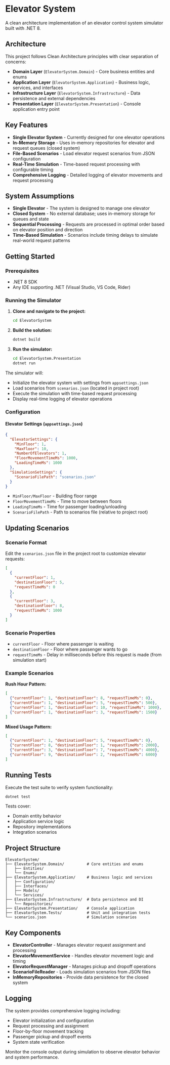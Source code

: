 # Elevator System

A clean architecture implementation of an elevator control system simulator built with .NET 8.

## Architecture

This project follows Clean Architecture principles with clear separation of concerns:

- **Domain Layer** (`ElevatorSystem.Domain`) - Core business entities and enums
- **Application Layer** (`ElevatorSystem.Application`) - Business logic, services, and interfaces  
- **Infrastructure Layer** (`ElevatorSystem.Infrastructure`) - Data persistence and external dependencies
- **Presentation Layer** (`ElevatorSystem.Presentation`) - Console application entry point

## Key Features

- **Single Elevator System** - Currently designed for one elevator operations
- **In-Memory Storage** - Uses in-memory repositories for elevator and request queues (closed system)
- **File-Based Scenarios** - Load elevator request scenarios from JSON configuration
- **Real-Time Simulation** - Time-based request processing with configurable timing
- **Comprehensive Logging** - Detailed logging of elevator movements and request processing

## System Assumptions

- **Single Elevator** - The system is designed to manage one elevator
- **Closed System** - No external database; uses in-memory storage for queues and state
- **Sequential Processing** - Requests are processed in optimal order based on elevator position and direction
- **Time-Based Simulation** - Scenarios include timing delays to simulate real-world request patterns

## Getting Started

### Prerequisites

- .NET 8 SDK
- Any IDE supporting .NET (Visual Studio, VS Code, Rider)

### Running the Simulator

1. **Clone and navigate to the project:**
   ```bash
   cd ElevatorSystem
   ```

2. **Build the solution:**
   ```bash
   dotnet build
   ```

3. **Run the simulator:**
   ```bash
   cd ElevatorSystem.Presentation
   dotnet run
   ```

The simulator will:
- Initialize the elevator system with settings from `appsettings.json`
- Load scenarios from `scenarios.json` (located in project root)
- Execute the simulation with time-based request processing
- Display real-time logging of elevator operations

### Configuration

#### Elevator Settings (`appsettings.json`)

```json
{
  "ElevatorSettings": {
    "MinFloor": 1,
    "MaxFloor": 10,
    "NumberOfElevators": 1,
    "FloorMovementTimeMs": 1000,
    "LoadingTimeMs": 1000
  },
  "SimulationSettings": {
    "ScenarioFilePath": "scenarios.json"
  }
}
```

- `MinFloor/MaxFloor` - Building floor range
- `FloorMovementTimeMs` - Time to move between floors
- `LoadingTimeMs` - Time for passenger loading/unloading
- `ScenarioFilePath` - Path to scenarios file (relative to project root)

## Updating Scenarios

### Scenario Format

Edit the `scenarios.json` file in the project root to customize elevator requests:

```json
[
  {
    "currentFloor": 1,
    "destinationFloor": 5,
    "requestTimeMs": 0
  },
  {
    "currentFloor": 3,
    "destinationFloor": 8,
    "requestTimeMs": 1000
  }
]
```

### Scenario Properties

- `currentFloor` - Floor where passenger is waiting
- `destinationFloor` - Floor where passenger wants to go
- `requestTimeMs` - Delay in milliseconds before this request is made (from simulation start)

### Example Scenarios

**Rush Hour Pattern:**
```json
[
  {"currentFloor": 1, "destinationFloor": 8, "requestTimeMs": 0},
  {"currentFloor": 1, "destinationFloor": 5, "requestTimeMs": 500},
  {"currentFloor": 1, "destinationFloor": 10, "requestTimeMs": 1000},
  {"currentFloor": 1, "destinationFloor": 3, "requestTimeMs": 1500}
]
```

**Mixed Usage Pattern:**
```json
[
  {"currentFloor": 1, "destinationFloor": 5, "requestTimeMs": 0},
  {"currentFloor": 8, "destinationFloor": 1, "requestTimeMs": 2000},
  {"currentFloor": 3, "destinationFloor": 7, "requestTimeMs": 4000},
  {"currentFloor": 9, "destinationFloor": 2, "requestTimeMs": 6000}
]
```

## Running Tests

Execute the test suite to verify system functionality:

```bash
dotnet test
```

Tests cover:
- Domain entity behavior
- Application service logic
- Repository implementations
- Integration scenarios

## Project Structure

```
ElevatorSystem/
├── ElevatorSystem.Domain/          # Core entities and enums
│   ├── Entities/
│   └── Enums/
├── ElevatorSystem.Application/     # Business logic and services
│   ├── Configuration/
│   ├── Interfaces/
│   ├── Models/
│   └── Services/
├── ElevatorSystem.Infrastructure/  # Data persistence and DI
│   └── Repositories/
├── ElevatorSystem.Presentation/    # Console application
├── ElevatorSystem.Tests/           # Unit and integration tests
└── scenarios.json                  # Simulation scenarios
```

## Key Components

- **ElevatorController** - Manages elevator request assignment and processing
- **ElevatorMovementService** - Handles elevator movement logic and timing
- **ElevatorRequestManager** - Manages pickup and dropoff operations
- **ScenarioFileReader** - Loads simulation scenarios from JSON files
- **InMemoryRepositories** - Provide data persistence for the closed system

## Logging

The system provides comprehensive logging including:
- Elevator initialization and configuration
- Request processing and assignment
- Floor-by-floor movement tracking
- Passenger pickup and dropoff events
- System state verification

Monitor the console output during simulation to observe elevator behavior and system performance.